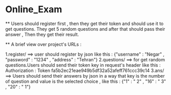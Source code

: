 # Online_Exam

** Users should register first , then they get their token and should use it to get questions.
   They get 5 random questions and after that should pass their answer , Then they get their result.

** A brief view over project's URLs :




   1.register/ ==> user should register by json like this : {"username" : "Negar" , "password" : "1234" , "address" : "Tehran"}
   2.questions/ ==> for get random questions.Users should send their token key in request's header like this :
                    Authorization : Token fa5b2ec21eae949b5df32a52afeff761ccc39c14
   3.ans/ ==> Users should send their answers by json in a way that key is the number of question and value is the selected 
              choice , like this : {"1" : " 2" , "16" : " 3" , "20" : " 1"}
   
